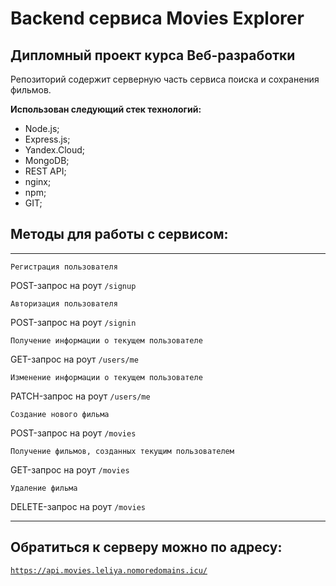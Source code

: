 # Backend сервиса Movies Explorer  

## Дипломный проект курса Веб-разработки  

Репозиторий содержит серверную часть сервиса поиска и сохранения фильмов.  



**Использован следующий стек технологий:**  
 - Node.js;
 - Express.js;
 - Yandex.Cloud;
 - MongoDB;
 - REST API;
 - nginx;
 - npm;
 - GIT;
  
## Методы для работы  с сервисом:
---
  
`Регистрация пользователя`  
  
POST-запрос на роут `/signup`
  
`Авторизация пользователя`  
  
POST-запрос на роут `/signin`  
  
`Получение информации о текущем пользователе`  

GET-запрос на роут `/users/me`

`Изменение информации о текущем пользователе` 
  
PATCH-запрос на роут `/users/me`  
  
`Создание нового фильма`

POST-запрос на роут `/movies`

`Получение фильмов, созданных текущим пользователем`  

GET-запрос на роут `/movies`

`Удаление фильма`

DELETE-запрос на роут `/movies`

---

## Обратиться к серверу можно по адресу:
  
[`https://api.movies.leliya.nomoredomains.icu/`](https://api.movies.leliya.nomoredomains.icu/) 
